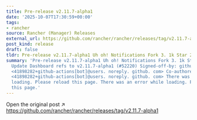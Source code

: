 ```yaml
---
title: Pre-release v2.11.7-alpha1
date: '2025-10-07T17:30:59+00:00'
tags:
- rancher
source: Rancher (Manager) Releases
external_url: https://github.com/rancher/rancher/releases/tag/v2.11.7-alpha1
post_kind: release
draft: false
tldr: Pre-release v2.11.7-alpha1 Uh oh! Notifications Fork 3. 1k Star 24.
summary: 'Pre-release v2.11.7-alpha1 Uh oh! Notifications Fork 3. 1k Star 24. 8k 41fa381
  Update Dashboard refs to v2.11.7-alpha1 (#52220) Signed-off-by: github-actions[bot]
  <41898282+github-actions[bot]@users. noreply. github. com> Co-authored-by: github-actions[bot]
  <41898282+github-actions[bot]@users. noreply. github. com> There was an error while
  loading. Please reload this page. There was an error while loading. Please reload
  this page.'
---
```

Open the original post ↗ https://github.com/rancher/rancher/releases/tag/v2.11.7-alpha1
